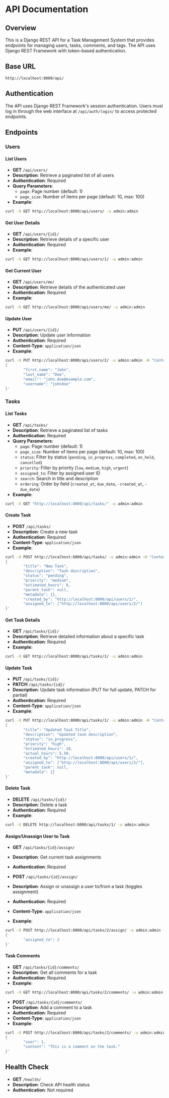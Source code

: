 # API Documentation

## Overview

This is a Django REST API for a Task Management System that provides endpoints for managing users, tasks, comments, and tags. The API uses Django REST Framework with token-based authentication.

## Base URL

```
http://localhost:8000/api/
```

## Authentication

The API uses Django REST Framework's session authentication. Users must log in through the web interface at `/api/auth/login/` to access protected endpoints.

## Endpoints

### Users

#### List Users
- **GET** `/api/users/`
- **Description**: Retrieve a paginated list of all users
- **Authentication**: Required
- **Query Parameters**:
    - `page`: Page number (default: 1)
    - `page_size`: Number of items per page (default: 10, max: 100)
- **Example**:
```bash
curl -X GET http://localhost:8000/api/users/ -u admin:admin
```

#### Get User Details
- **GET** `/api/users/{id}/`
- **Description**: Retrieve details of a specific user
- **Authentication**: Required
- **Example**:
```bash
curl -X GET http://localhost:8000/api/users/1/ -u admin:admin
```

#### Get Current User
- **GET** `/api/users/me/`
- **Description**: Retrieve details of the authenticated user
- **Authentication**: Required
- **Example**:
```bash
curl -X GET http://localhost:8000/api/users/me/ -u admin:admin
```

#### Update User
- **PUT** `/api/users/{id}/`
- **Description**: Update user information
- **Authentication**: Required
- **Content-Type**: `application/json`
- **Example**:
```bash
curl -X PUT http://localhost:8000/api/users/2/ -u admin:admin -H "Content-Type: application/json" -d '
{
        "first_name": "John",
        "last_name": "Doe",
        "email": "john.doe@example.com",
        "username": "johndoe"
}'
```

### Tasks

#### List Tasks
- **GET** `/api/tasks/`
- **Description**: Retrieve a paginated list of tasks
- **Authentication**: Required
- **Query Parameters**:
    - `page`: Page number (default: 1)
    - `page_size`: Number of items per page (default: 10, max: 100)
    - `status`: Filter by status (`pending`, `in_progress`, `completed`, `on_hold`, `cancelled`)
    - `priority`: Filter by priority (`low`, `medium`, `high`, `urgent`)
    - `assigned_to`: Filter by assigned user ID
    - `search`: Search in title and description
    - `ordering`: Order by field (`created_at`, `due_date`, `-created_at`, `-due_date`)
- **Example**:
```bash
curl -X GET "http://localhost:8000/api/tasks/" -u admin:admin
```

#### Create Task
- **POST** `/api/tasks/`
- **Description**: Create a new task
- **Authentication**: Required
- **Content-Type**: `application/json`
- **Example**:
```bash
curl -X POST http://localhost:8000/api/tasks/ -u admin:admin -H "Content-Type: application/json" -d '
{
        "title": "New Task",
        "description": "Task description",
        "status": "pending",
        "priority": "medium",
        "estimated_hours": 8,
        "parent_task": null,
        "metadata": {},
        "created_by": "http://localhost:8000/api/users/1/",
        "assigned_to": ["http://localhost:8000/api/users/2/"]
}'
```

#### Get Task Details
- **GET** `/api/tasks/{id}/`
- **Description**: Retrieve detailed information about a specific task
- **Authentication**: Required
- **Example**:
```bash
curl -X GET http://localhost:8000/api/tasks/1/ -u admin:admin
```

#### Update Task
- **PUT** `/api/tasks/{id}/`
- **PATCH** `/api/tasks/{id}/`
- **Description**: Update task information (PUT for full update, PATCH for partial)
- **Authentication**: Required
- **Content-Type**: `application/json`
- **Example**:
```bash
curl -X PUT http://localhost:8000/api/tasks/1/ -u admin:admin -H "Content-Type: application/json" -d '
{
        "title": "Updated Task Title",
        "description": "Updated task description",
        "status": "in_progress",
        "priority": "high",
        "estimated_hours": 10,
        "actual_hours": 5.50,
        "created_by": "http://localhost:8000/api/users/1/",
        "assigned_to": ["http://localhost:8000/api/users/2/"],
        "parent_task": null,
        "metadata": {}
}'
```

#### Delete Task
- **DELETE** `/api/tasks/{id}/`
- **Description**: Delete a task
- **Authentication**: Required
- **Example**:
```bash
curl -X DELETE http://localhost:8000/api/tasks/1/ -u admin:admin
```

#### Assign/Unassign User to Task
- **GET** `/api/tasks/{id}/assign/`
- **Description**: Get current task assignments
- **Authentication**: Required

- **POST** `/api/tasks/{id}/assign/`
- **Description**: Assign or unassign a user to/from a task (toggles assignment)
- **Authentication**: Required
- **Content-Type**: `application/json`
- **Example**:
```bash
curl -X POST http://localhost:8000/api/tasks/2/assign/ -u admin:admin -H "Content-Type: application/json" -d '
{
        "assigned_to": 2
}'
```

#### Task Comments
- **GET** `/api/tasks/{id}/comments/`
- **Description**: Get all comments for a task
- **Authentication**: Required
- **Example**:
```bash
curl -X GET http://localhost:8000/api/tasks/2/comments/ -u admin:admin
```

- **POST** `/api/tasks/{id}/comments/`
- **Description**: Add a comment to a task
- **Authentication**: Required
- **Content-Type**: `application/json`
- **Example**:
```bash
curl -X POST http://localhost:8000/api/tasks/2/comments/ -u admin:admin -H "Content-Type: application/json" -d '
{
        "user": 1,
        "content": "This is a comment on the task."
}'
```

## Health Check

- **GET** `/health/`
- **Description**: Check API health status
- **Authentication**: Not required
